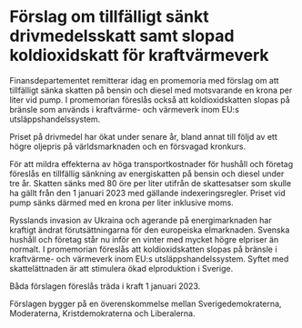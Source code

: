 # Förslag om tillfälligt sänkt drivmedelsskatt samt slopad koldioxidskatt för kraftvärmeverk

Finansdepartementet remitterar idag en promemoria med förslag om att tillfälligt sänka skatten på bensin och diesel med motsvarande en krona per liter vid pump. I promemorian föreslås också att koldioxidskatten slopas på bränsle som används i kraftvärme- och värmeverk inom EU:s utsläppshandelssystem.

Priset på drivmedel har ökat under senare år, bland annat till följd av ett högre oljepris på världsmarknaden och en försvagad kronkurs.

För att mildra effekterna av höga transportkostnader för hushåll och företag föreslås en tillfällig sänkning av energiskatten på bensin och diesel under tre år. Skatten sänks med 80 öre per liter utifrån de skattesatser som skulle ha gällt från den 1 januari 2023 med gällande indexeringsregler. Priset vid pump sänks därmed med en krona per liter inklusive moms.

Rysslands invasion av Ukraina och agerande på energimarknaden har kraftigt ändrat förutsättningarna för den europeiska elmarknaden. Svenska hushåll och företag står nu inför en vinter med mycket högre elpriser än normalt. I promemorian föreslås att koldioxidskatten slopas på bränsle i kraftvärme- och värmeverk inom EU:s utsläppshandelssystem. Syftet med skattelättnaden är att stimulera ökad elproduktion i Sverige.

Båda förslagen föreslås träda i kraft 1 januari 2023.

Förslagen bygger på en överenskommelse mellan Sverigedemokraterna, Moderaterna, Kristdemokraterna och Liberalerna.
